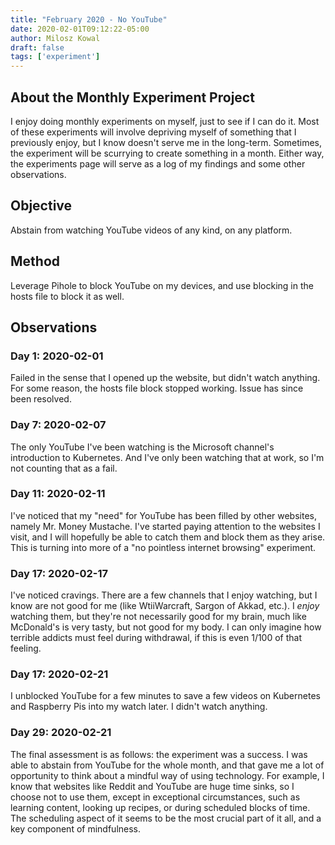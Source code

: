 ```yaml
---
title: "February 2020 - No YouTube"
date: 2020-02-01T09:12:22-05:00
author: Milosz Kowal
draft: false
tags: ['experiment']
---
```


## About the Monthly Experiment Project

I enjoy doing monthly experiments on myself, just to see if I can do it. Most of these experiments will involve depriving myself of something that I previously enjoy, but I know doesn't serve me in the long-term. Sometimes, the experiment will be scurrying to create something in a month. Either way, the experiments page will serve as a log of my findings and some other observations.

## Objective

Abstain from watching YouTube videos of any kind, on any platform.

## Method

Leverage Pihole to block YouTube on my devices, and use blocking in the hosts file to block it as well.

## Observations

### Day 1: 2020-02-01

Failed in the sense that I opened up the website, but didn't watch anything. For some reason, the hosts file block stopped working. Issue has since been resolved.

### Day 7: 2020-02-07

The only YouTube I've been watching is the Microsoft channel's introduction to Kubernetes. And I've only been watching that at work, so I'm not counting that as a fail.

### Day 11: 2020-02-11

I've noticed that my "need" for YouTube has been filled by other websites, namely Mr. Money Mustache. I've started paying attention to the websites I visit, and I will hopefully be able to catch them and block them as they arise. This is turning into more of a "no pointless internet browsing" experiment.

### Day 17: 2020-02-17

I've noticed cravings. There are a few channels that I enjoy watching, but I know are not good for me (like WtiiWarcraft, Sargon of Akkad, etc.). I *enjoy* watching them, but they're not necessarily good for my brain, much like McDonald's is very tasty, but not good for my body. I can only imagine how terrible addicts must feel during withdrawal, if this is even 1/100 of that feeling.

### Day 17: 2020-02-21

I unblocked YouTube for a few minutes to save a few videos on Kubernetes and Raspberry Pis into my watch later. I didn't watch anything.

### Day 29: 2020-02-21

The final assessment is as follows: the experiment was a success. I was able to abstain from YouTube for the whole month, and that gave me a lot of opportunity to think about a mindful way of using technology. For example, I know that websites like Reddit and YouTube are huge time sinks, so I choose not to use them, except in exceptional circumstances, such as learning content, looking up recipes, or during scheduled blocks of time. The scheduling aspect of it seems to be the most crucial part of it all, and a key component of mindfulness.

